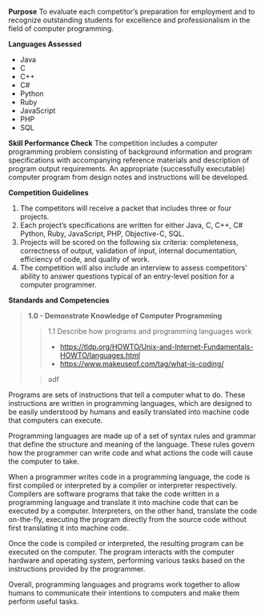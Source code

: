 **Purpose**
To evaluate each competitor’s preparation for employment and to recognize outstanding students for excellence and professionalism in the field of computer programming.

**Languages Assessed**
- Java
- C
- C++
- C#
- Python
- Ruby
- JavaScript
- PHP
- SQL

**Skill Performance Check**
The competition includes a computer programming problem consisting of background information and program specifications with accompanying reference materials and description of program output requirements. An appropriate (successfully executable) computer program from design notes and instructions will be developed.


**Competition Guidelines**
1. The competitors will receive a packet that includes three or four projects. 
2. Each project’s specifications are written for either Java, C, C++, C# Python, Ruby, JavaScript, PHP, Objective-C, SQL. 
3. Projects will be scored on the following six criteria: completeness, correctness of output, validation of input, internal documentation, efficiency of code, and quality of work. 
4. The competition will also include an interview to assess competitors’ ability to answer questions typical of an entry-level position for a computer programmer.

**Standards and Competencies**
>**1.0 - Demonstrate Knowledge of Computer Programming**
>>1.1 Describe how programs and programming languages work
>> - https://tldp.org/HOWTO/Unix-and-Internet-Fundamentals-HOWTO/languages.html
>> - https://www.makeuseof.com/tag/what-is-coding/
>
>>adf
>>




Programs are sets of instructions that tell a computer what to do. These instructions are written in programming languages, which are designed to be easily understood by humans and easily translated into machine code that computers can execute.

Programming languages are made up of a set of syntax rules and grammar that define the structure and meaning of the language. These rules govern how the programmer can write code and what actions the code will cause the computer to take.

When a programmer writes code in a programming language, the code is first compiled or interpreted by a compiler or interpreter respectively. Compilers are software programs that take the code written in a programming language and translate it into machine code that can be executed by a computer. Interpreters, on the other hand, translate the code on-the-fly, executing the program directly from the source code without first translating it into machine code.

Once the code is compiled or interpreted, the resulting program can be executed on the computer. The program interacts with the computer hardware and operating system, performing various tasks based on the instructions provided by the programmer.

Overall, programming languages and programs work together to allow humans to communicate their intentions to computers and make them perform useful tasks.